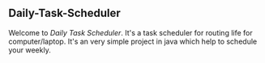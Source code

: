 ## Daily-Task-Scheduler

Welcome to *Daily Task Scheduler*. It's a task scheduler for routing life for computer/laptop. It's an very simple project in java which help to schedule your weekly.
